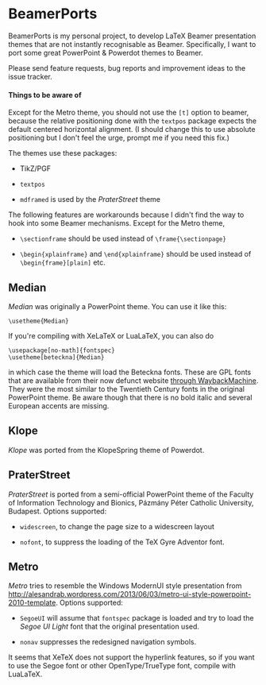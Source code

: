 BeamerPorts
===========

BeamerPorts is my personal project, to develop LaTeX Beamer presentation themes that are not instantly recognisable as Beamer. Specifically, I want to port some great PowerPoint & Powerdot themes to Beamer.

Please send feature requests, bug reports and improvement ideas to the issue tracker.

#### Things to be aware of
Except for the Metro theme, you should not use the `[t]` option to beamer, because the relative positioning done with the `textpos` package expects the default centered horizontal alignment. (I should change this to use absolute positioning but I don't feel the urge, prompt me if you need this fix.)

The themes use these packages:

- TikZ/PGF

- `textpos`

- `mdframed` is used by the _PraterStreet_ theme


The following features are workarounds because I didn't find the way to hook into some Beamer mechanisms. Except for the Metro theme,

- `\sectionframe` should be used instead of `\frame{\sectionpage}`

- `\begin{xplainframe}` and `\end{xplainframe}` should be used instead of `\begin{frame}[plain]` etc.


Median
------
_Median_ was originally a PowerPoint theme. You can use it like this:

    \usetheme{Median}

If you're compiling with XeLaTeX or LuaLaTeX, you can also do

    \usepackage[no-math]{fontspec}
    \usetheme[beteckna]{Median}

in which case the theme will load the Beteckna fonts. These are GPL fonts that are available from their now defunct website [through WaybackMachine](http://web.archive.org/web/20130517030302/http://gnu.ethz.ch/linuks.mine.nu/beteckna). They were the most similar to the Twentieth Century fonts in the original PowerPoint theme. Be aware though that there is no bold italic and several European accents are missing.


Klope
-----
_Klope_ was ported from the KlopeSpring theme of Powerdot.


PraterStreet
------------
_PraterStreet_ is ported from a semi-official PowerPoint theme of the Faculty of Information Technology and Bionics, Pázmány Péter Catholic University, Budapest. Options supported:

- `widescreen`, to change the page size to a widescreen layout

- `nofont`, to suppress the loading of the TeX Gyre Adventor font.


Metro
-----

_Metro_ tries to resemble the Windows ModernUI style presentation from http://alesandrab.wordpress.com/2013/06/03/metro-ui-style-powerpoint-2010-template.  Options supported:

 - `SegoeUI` will assume that `fontspec` package is loaded and try to load the _Segoe UI Light_ font that the original presentation used.

 - `nonav` suppresses the redesigned navigation symbols.

It seems that XeTeX does not support the hyperlink features, so if you want to use the Segoe font or other OpenType/TrueType font, compile with LuaLaTeX.
